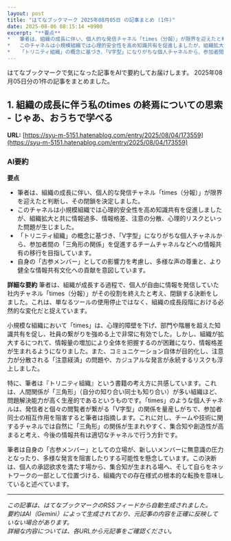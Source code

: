 ```yaml
---
layout: post
title: "はてなブックマーク 2025年08月05日 の記事まとめ (1件)"
date: 2025-08-06 08:15:14 +0900
excerpt: "**要点**
*   筆者は、組織の成長に伴い、個人的な発信チャネル「times（分報）」が限界を迎えたと判断し、その閉鎖を決定しました。
*   このチャネルは小規模組織では心理的安全性を高め知識共有を促進しましたが、組織拡大と共に情報過多、情報格差、注意の分散、心理的リスクといった問題が生じました。
*   「トリニティ組織」の概念に基づき、「V字型」になりがちな個人チャネルから、参加者間の「..."
---
```


はてなブックマークで気になった記事をAIで要約してお届けします。
2025年08月05日分の1件の記事をまとめました。

## 1. 組織の成長に伴う私のtimes の終焉についての思索 - じゃあ、おうちで学べる

**URL:** [https://syu-m-5151.hatenablog.com/entry/2025/08/04/173559](https://syu-m-5151.hatenablog.com/entry/2025/08/04/173559)

### AI要約

**要点**
*   筆者は、組織の成長に伴い、個人的な発信チャネル「times（分報）」が限界を迎えたと判断し、その閉鎖を決定しました。
*   このチャネルは小規模組織では心理的安全性を高め知識共有を促進しましたが、組織拡大と共に情報過多、情報格差、注意の分散、心理的リスクといった問題が生じました。
*   「トリニティ組織」の概念に基づき、「V字型」になりがちな個人チャネルから、参加者間の「三角形の関係」を促進するチームチャネルなどへの情報共有の移行を目指しています。
*   自身の「古参メンバー」としての影響力を考慮し、多様な声の尊重と、より健全な情報共有文化への貢献を意図しています。

**詳細な要約**
筆者は、組織が成長する過程で、個人が自由に情報を発信していた社内チャネル「times（分報）」がその役割を終えたと考え、閉鎖する決断をしました。これは、単なるツールの使用停止ではなく、組織の成長段階における必然的な変化だと捉えています。

小規模な組織において「times」は、心理的障壁を下げ、部門や階層を超えた知識共有を促し、社員の繋がりを強める上で非常に有効でした。しかし、組織が拡大するにつれて、情報量の増加により全体を把握するのが困難になり、情報格差が生まれるようになりました。また、コミュニケーション自体が目的化し、注意力が分散される「注意経済」の問題や、カジュアルな発言が永続するリスクも浮上しました。

特に、筆者は『トリニティ組織』という書籍の考え方に共感しています。これは、人間関係が「三角形」（自分の知り合い同士も知り合い）が多い組織ほど、問題解決能力が高く生産的であるというものです。「times」のような個人チャネルは、発信者と個々の閲覧者が繋がる「V字型」の関係を量産しがちで、参加者同士の相互作用を阻害すると筆者は指摘します。これに対し、チームや技術に関するチャネルでは自然に「三角形」の関係が生まれやすく、集合知や創造性が高まると考え、今後の情報共有は適切なチャネルで行う方針です。

筆者は自身の「古参メンバー」としての立場が、新しいメンバーに無意識の圧力となったり、多様な発言を阻害したりする可能性を懸念しています。この決断は、個人の承認欲求を満たす場から、集合知が生まれる場へ、そして自らをネットワークの一部として位置づける、組織内での存在様式の根本的な転換を意味していると述べています。

---

*この記事は、はてなブックマークのRSSフィードから自動生成されました。*  
*要約はAI（Gemini）によって生成されており、元記事の内容を正確に反映していない場合があります。*  
*詳細な内容については、各URLから元記事をご確認ください。*
